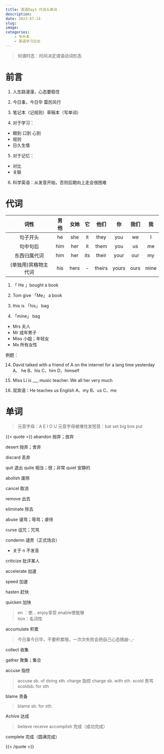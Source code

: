 ```yaml
---
title: 英语Day1 代词＆单词
description: 
date: 2023-07-14
slug:
image: 
categories:
    - 专升本
    - 英语学习日志
--- 
```



> 何谓时态：时间决定谓语动词形态

# 前言

1. 人生路漫漫，心态要稳住

2. 今日事，今日毕  雷厉风行

3. 笔记本（记规则）草稿本（写单词）

4. 对于学习：
- 眼到  口到  心到
- 规则
- 日久生情


5. 对于记忆：
- 对比
- 关联
6. 科学英语：从发音开始，否则后期向上走会很困难


# 代词

|词性|男他|女她|它|他们|你|我们|我|
|:----:|:----:|:----:|:----:|:----:|:----:|:----:|:----:|
|句子开头|he|she|it|they|you|we|I|
|句中句后|him|her|it|them|you|us|me|
|东西归属代词|him|her|its|their|your|our|my|
|(单独用)宾格物主代词|his|hers|-|theirs|yours|ours|mine|

1. 「 He 」bought a book


2. Tom give 「Me」 a book


3. this is 「his」 bag


4. 「mine」 bag


- Mrs      夫人
- Mr      成年男子
- Miss      小姐；年轻女
- Ms      所有女性



例题：

14. David talked with a friend of <span class="blur">A</span>  on the internet for a lang time yesterday
A、 he      B、his      C、him      D、himself

15. Miss Li is ___ music teacher. We all her very much


16. 双宾语：He teaches <span class="blur">us</span> English
A、my     B、us  C、me


# 单词

> 元音字母：A E I O U
元音字母被堵住发短音：bat set big box put

{{< quote >}}
abandon      抛弃；放弃

desert      抛弃；舍弃

discard      丢弃

quit      退出
quite      相当；很；非常
quiet      安静的


abolish      废除

cancel      取消

remove      出去

eliminate      除去

abuse      谩骂；辱骂；虐待

curse      诅咒；咒骂

condemn      谴责（正式场合）
- 关于 n 不发音

criticize      批评某人

accelerate      加速

speed      加速

hasten      赶快

quicken      加快
> en ：使… enjoy享受  enable使能够  
> tion：名词性

accumulate      积累
> 今日事今日毕，不要积累哦，一次次失败会把自己心态搞崩-_-

collect      收集

gather      聚集；集合

accuse      指控
> accuse sb. of doing sth.
charge      指控
> charge sb. with sth.
scold      责骂
> scoldsb. for sth


blame      责备
> blame sb. for sth.

Achive       达成
> believe       receive
accomplish      完成（成功完成）

complete      完成（圆满完成）




{{< /quote >}}